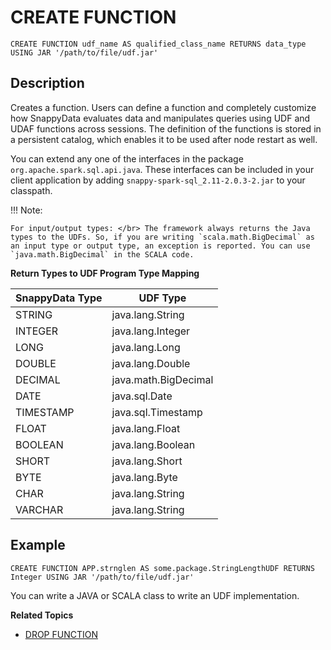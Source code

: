 # CREATE FUNCTION

```
CREATE FUNCTION udf_name AS qualified_class_name RETURNS data_type USING JAR '/path/to/file/udf.jar'
```

## Description

Creates a function. Users can define a function and completely customize how SnappyData evaluates data and manipulates queries using UDF and UDAF functions across sessions. The definition of the functions is stored in a persistent catalog, which enables it to be used after node restart as well.

You can extend any one of the interfaces in the package `org.apache.spark.sql.api.java`. These interfaces can be included in your client application by adding `snappy-spark-sql_2.11-2.0.3-2.jar` to your classpath.


!!! Note: 

	For input/output types: </br> The framework always returns the Java types to the UDFs. So, if you are writing `scala.math.BigDecimal` as an input type or output type, an exception is reported. You can use `java.math.BigDecimal` in the SCALA code.


**Return Types to UDF Program Type Mapping**

| SnappyData Type | UDF Type |
| --- | --- |
|STRING|java.lang.String|
|INTEGER|java.lang.Integer|
|LONG|java.lang.Long|
|DOUBLE|java.lang.Double|
|DECIMAL|java.math.BigDecimal|
|DATE|java.sql.Date|
|TIMESTAMP|java.sql.Timestamp|
|FLOAT|java.lang.Float|
|BOOLEAN|java.lang.Boolean|
|SHORT|java.lang.Short|
|BYTE|java.lang.Byte|
|CHAR| java.lang.String|
|VARCHAR|java.lang.String|

## Example
```
CREATE FUNCTION APP.strnglen AS some.package.StringLengthUDF RETURNS Integer USING JAR '/path/to/file/udf.jar'
```

You can write a JAVA or SCALA class to write an UDF implementation. 

**Related Topics**

* [DROP FUNCTION](drop-function.md)